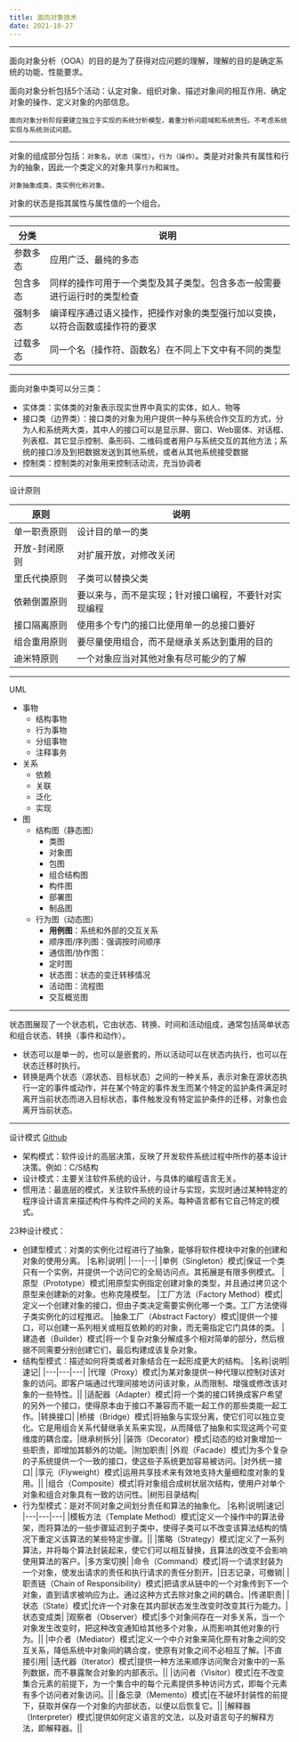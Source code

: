 ```yaml
---
title: 面向对象技术
date: 2021-10-27
---
```


---
面向对象分析（OOA）的目的是为了获得对应问题的理解，理解的目的是确定系统的功能、性能要求。

面向对象分析包括5个活动：认定对象、组织对象、描述对象间的相互作用、确定对象的操作、定义对象的内部信息。

`面向对象分析阶段要建立独立于实现的系统分析模型，着重分析问题域和系统责任。不考虑系统实现与系统测试问题。`

---
对象的组成部分包括：`对象名`，`状态（属性）`，`行为（操作）`。类是对对象共有属性和行为的抽象，因此一个类定义的对象共享`行为`和`属性`。

`对象抽象成类，类实例化称对象。`

对象的状态是指其属性与属性值的一个组合。

---
| 分类   | 说明                                     |
|------|----------------------------------------|
| 参数多态 | 应用广泛、最纯的多态                             |
| 包含多态 | 同样的操作可用于一个类型及其子类型。包含多态一般需要进行运行时的类型检查   |
| 强制多态 | 编译程序通过语义操作，把操作对象的类型强行加以变换，以符合函数或操作符的要求 |
| 过载多态 | 同一个名（操作符、函数名）在不同上下文中有不同的类型             |

---
面向对象中类可以分三类：

- 实体类：实体类的对象表示现实世界中真实的实体，如人、物等
- 接口类（边界类）：接口类的对象为用户提供一种与系统合作交互的方式，分为人和系统两大类，其中人的接口可以是显示屏、窗口、Web窗体、对话框、列表框、其它显示控制、条形码、二维码或者用户与系统交互的其他方法；系统的接口涉及到把数据发送到其他系统，或者从其他系统接受数据
- 控制类：控制类的对象用来控制活动流，充当协调者

---
设计原则

| 原则      | 说明                         |
|---------|----------------------------|
| 单一职责原则  | 设计目的单一的类                   |
| 开放-封闭原则 | 对扩展开放，对修改关闭                |
| 里氏代换原则  | 子类可以替换父类                   |
| 依赖倒置原则  | 要以来与，而不是实现；针对接口编程，不要针对实现编程 |
| 接口隔离原则  | 使用多个专门的接口比使用单一的总接口要好       |
| 组合重用原则  | 要尽量使用组合，而不是继承关系达到重用的目的     |
| 迪米特原则   | 一个对象应当对其他对象有尽可能少的了解        |

---
UML

- 事物
  - 结构事物
  - 行为事物
  - 分组事物
  - 注释事务
- 关系
  - 依赖
  - 关联
  - 泛化
  - 实现
- 图
  - 结构图（静态图）
    - 类图
    - 对象图
    - 包图
    - 组合结构图
    - 构件图
    - 部署图
    - 制品图
  - 行为图（动态图）
    - **用例图**：系统和外部的交互关系
    - 顺序图/序列图：强调按时间顺序
    - 通信图/协作图：
    - 定时图
    - 状态图：状态的变迁转移情况
    - 活动图：流程图
    - 交互概览图

---
状态图展现了一个状态机，它由状态、转换、时间和活动组成，通常包括简单状态和组合状态、转换（事件和动作）。

- 状态可以是单一的，也可以是嵌套的，所以活动可以在状态内执行，也可以在状态迁移时执行。
- 转换是两个状态（源状态、目标状态）之间的一种关系，表示对象在源状态执行一定的事件或动作，并在某个特定的事件发生而某个特定的监护条件满足时离开当前状态而进入目标状态，事件触发没有特定监护条件的迁移，对象也会离开当前状态。

---
设计模式 [Github](https://github.com/whiteChen233/design-patterns)

- 架构模式：软件设计的高层决策，反映了开发软件系统过程中所作的基本设计决策。例如：C/S结构
- 设计模式：主要关注软件系统的设计，与具体的编程语言无关。
- 惯用法：最底层的模式，关注软件系统的设计与实现，实现时通过某种特定的程序设计语言来描述构件与构件之间的关系。每种语言都有它自己特定的模式。

23种设计模式：

- 创建型模式：对类的实例化过程进行了抽象，能够将软件模块中对象的创建和对象的使用分离。
  |名称|说明|
  |---|---|
  |单例（Singleton）模式|保证一个类只有一个实例，并提供一个访问它的全局访问点。其拓展是有限多例模式。
  |原型（Prototype）模式|用原型实例指定创建对象的类型，并且通过拷贝这个原型来创建新的对象。也称克隆模型。
  |工厂方法（Factory Method）模式|定义一个创建对象的接口，但由子类决定需要实例化哪一个类。工厂方法使得子类实例化的过程推迟。
  |抽象工厂（Abstract Factory）模式|提供一个接口，可以创建一系列相关或相互依赖的的对象，而无需指定它门具体的类。
  |建造者（Builder）模式|将一个复杂对象分解成多个相对简单的部分，然后根据不同需要分别创建它们，最后构建成该复杂对象。
- 结构型模式：描述如何将类或者对象结合在一起形成更大的结构。
  |名称|说明|速记|
  |---|---|---|
  |代理（Proxy）模式|为某对象提供一种代理以控制对该对象的访问。即客户端通过代理间接地访问该对象，从而限制、增强或修改该对象的一些特性。||
  |适配器（Adapter）模式|将一个类的接口转换成客户希望的另外一个接口，使得原本由于接口不兼容而不能一起工作的那些类能一起工作。|转换接口|
  |桥接（Bridge）模式|将抽象与实现分离，使它们可以独立变化。它是用组合关系代替继承关系来实现，从而降低了抽象和实现这两个可变维度的耦合度。|继承树拆分|
  |装饰（Decorator）模式|动态的给对象增加一些职责，即增加其额外的功能。|附加职责|
  |外观（Facade）模式|为多个复杂的子系统提供一个一致的接口，使这些子系统更加容易被访问。|对外统一接口|
  |享元（Flyweight）模式|运用共享技术来有效地支持大量细粒度对象的复用。||
  |组合（Composite）模式|将对象组合成树状层次结构，使用户对单个对象和组合对象具有一致的访问性。|树形目录结构|
- 行为型模式：是对不同对象之间划分责任和算法的抽象化。
  |名称|说明|速记|
  |---|---|---|
  |模板方法（Template Method）模式|定义一个操作中的算法骨架，而将算法的一些步骤延迟到子类中，使得子类可以不改变该算法结构的情况下重定义该算法的某些特定步骤。||
  |策略（Strategy）模式|定义了一系列算法，并将每个算法封装起来，使它们可以相互替换，且算法的改变不会影响使用算法的客户。|多方案切换|
  |命令（Command）模式|将一个请求封装为一个对象，使发出请求的责任和执行请求的责任分割开。|日志记录，可撤销|
  |职责链（Chain of Responsibility）模式|把请求从链中的一个对象传到下一个对象，直到请求被响应为止。通过这种方式去除对象之间的耦合。|传递职责|
  |状态（State）模式|允许一个对象在其内部状态发生改变时改变其行为能力。|状态变成类|
  |观察者（Observer）模式|多个对象间存在一对多关系，当一个对象发生改变时，把这种改变通知给其他多个对象，从而影响其他对象的行为。||
  |中介者（Mediator）模式|定义一个中介对象来简化原有对象之间的交互关系，降低系统中对象间的耦合度，使原有对象之间不必相互了解。|不直接引用|
  |迭代器（Iterator）模式|提供一种方法来顺序访问聚合对象中的一系列数据，而不暴露聚合对象的内部表示。||
  |访问者（Visitor）模式|在不改变集合元素的前提下，为一个集合中的每个元素提供多种访问方式，即每个元素有多个访问者对象访问。||
  |备忘录（Memento）模式|在不破坏封装性的前提下，获取并保存一个对象的内部状态，以便以后恢复它。||
  |解释器（Interpreter）模式|提供如何定义语言的文法，以及对语言句子的解释方法，即解释器。||
